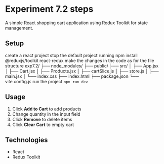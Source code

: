 # Experiment 7.2 steps

A simple React shopping cart application using Redux Toolkit for state management.

## Setup
create a react project
stop the default project running
npm install @reduxjs/toolkit react-redux
make the changes in the code as for the file structure
exp7.2/
├── node_modules/
├── public/
├── src/
│   ├── App.jsx
│   ├── Cart.jsx
│   ├── Products.jsx
│   ├── cartSlice.js
│   ├── store.js
│   ├── main.jsx
│   └── index.css
├── index.html
├── package.json
└── vite.config.js
run the project `npm run dev`

## Usage

1. Click **Add to Cart** to add products
2. Change quantity in the input field
3. Click **Remove** to delete items
4. Click **Clear Cart** to empty cart

## Technologies

- React
- Redux Toolkit

